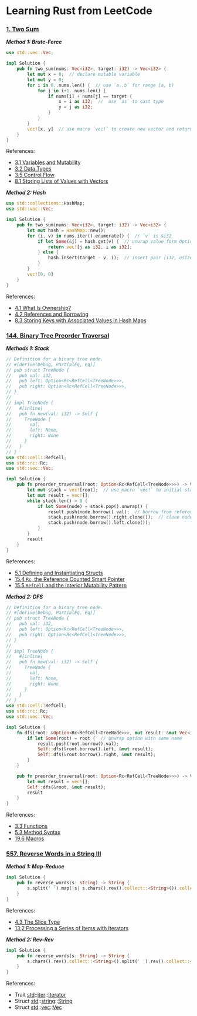 # Learning Rust from LeetCode

### [1. Two Sum](https://leetcode.com/problems/two-sum/)

***Method 1: Brute-Force***

```rust
use std::vec::Vec;

impl Solution {
    pub fn two_sum(nums: Vec<i32>, target: i32) -> Vec<i32> {
        let mut x = 0;  // declare mutable variable
        let mut y = 0;
        for i in 0..nums.len() {  // use `a..b` for range [a, b)
            for j in i+1..nums.len() {
                if nums[i] + nums[j] == target {
                    x = i as i32;  //  use `as` to cast type
                    y = j as i32;
                }
            }
        }
        vec![x, y]  // use macro `vec!` to create new vector and return
    }
}
```

References:

- [3.1 Variables and Mutability](https://doc.rust-lang.org/book/ch03-01-variables-and-mutability.html#variables-and-mutability)
- [3.2 Data Types](https://doc.rust-lang.org/book/ch03-02-data-types.html#data-types)
- [3.5 Control Flow](https://doc.rust-lang.org/book/ch03-05-control-flow.html#control-flow)
- [8.1 Storing Lists of Values with Vectors](https://doc.rust-lang.org/book/ch08-01-vectors.html#storing-lists-of-values-with-vectors)

***Method 2: Hash***

```rust
use std::collections::HashMap;
use std::vec::Vec;

impl Solution {
    pub fn two_sum(nums: Vec<i32>, target: i32) -> Vec<i32> {
        let mut hash = HashMap::new();
        for (i, v) in nums.iter().enumerate() {  // `v` is &i32
            if let Some(&j) = hash.get(v) {  // unwrap value form Option in `if`
                return vec![j as i32, i as i32];
            } else {
                hash.insert(target - v, i);  // insert pair [i32, usize]
            }
        }
        vec![0, 0]
    }
}
```

References:

- [4.1 What Is Ownership?](https://doc.rust-lang.org/book/ch04-01-what-is-ownership.html#what-is-ownership)
- [4.2 References and Borrowing](https://doc.rust-lang.org/book/ch04-02-references-and-borrowing.html#references-and-borrowing)
- [8.3 Storing Keys with Associated Values in Hash Maps](https://doc.rust-lang.org/book/ch08-03-hash-maps.html#storing-keys-with-associated-values-in-hash-maps)

### [144. Binary Tree Preorder Traversal](https://leetcode.com/problems/binary-tree-preorder-traversal/)

***Methods 1: Stack***

```rust
// Definition for a binary tree node.
// #[derive(Debug, PartialEq, Eq)]
// pub struct TreeNode {
//   pub val: i32,
//   pub left: Option<Rc<RefCell<TreeNode>>>,
//   pub right: Option<Rc<RefCell<TreeNode>>>,
// }
// 
// impl TreeNode {
//   #[inline]
//   pub fn new(val: i32) -> Self {
//     TreeNode {
//       val,
//       left: None,
//       right: None
//     }
//   }
// }
use std::cell::RefCell;
use std::rc::Rc;
use std::vec::Vec;

impl Solution {
    pub fn preorder_traversal(root: Option<Rc<RefCell<TreeNode>>>) -> Vec<i32> {
        let mut stack = vec![root];  // use macro `vec!` to initial stack
        let mut result = vec![];
        while stack.len() > 0 {
            if let Some(node) = stack.pop().unwrap() {
                result.push(node.borrow().val);  // borrow from reference counted smart pointer
                stack.push(node.borrow().right.clone());  // clone node from borrow item
                stack.push(node.borrow().left.clone());
            }
        }
        result
    }
}
```

References:

- [5.1 Defining and Instantiating Structs](https://doc.rust-lang.org/book/ch05-01-defining-structs.html#defining-and-instantiating-structs)
- [15.4 `Rc`, the Reference Counted Smart Pointer](https://doc.rust-lang.org/book/ch15-04-rc.html#rct-the-reference-counted-smart-pointer)
- [15.5 `RefCell` and the Interior Mutability Pattern](https://doc.rust-lang.org/book/ch15-05-interior-mutability.html#refcellt-and-the-interior-mutability-pattern)

***Method 2: DFS***

```rust
// Definition for a binary tree node.
// #[derive(Debug, PartialEq, Eq)]
// pub struct TreeNode {
//   pub val: i32,
//   pub left: Option<Rc<RefCell<TreeNode>>>,
//   pub right: Option<Rc<RefCell<TreeNode>>>,
// }
// 
// impl TreeNode {
//   #[inline]
//   pub fn new(val: i32) -> Self {
//     TreeNode {
//       val,
//       left: None,
//       right: None
//     }
//   }
// }
use std::cell::RefCell;
use std::rc::Rc;
use std::vec::Vec;

impl Solution {
    fn dfs(root: &Option<Rc<RefCell<TreeNode>>>, mut result: &mut Vec<i32>) {
        if let Some(root) = root {  // unwrap option with same name
            result.push(root.borrow().val);
            Self::dfs(&root.borrow().left, &mut result);
            Self::dfs(&root.borrow().right, &mut result);
        }
    }

    pub fn preorder_traversal(root: Option<Rc<RefCell<TreeNode>>>) -> Vec<i32> {
        let mut result = vec![];
        Self::dfs(&root, &mut result);
        result
    }
}
```

References:

- [3.3 Functions](https://doc.rust-lang.org/book/ch03-03-how-functions-work.html#functions)
- [5.3 Method Syntax](https://doc.rust-lang.org/book/ch05-03-method-syntax.html#method-syntax)
- [19.6 Macros](https://doc.rust-lang.org/book/ch19-06-macros.html#macros)

### [557. Reverse Words in a String III](https://leetcode.com/problems/reverse-words-in-a-string-iii)

***Method 1: Map-Reduce***

```rust
impl Solution {
    pub fn reverse_words(s: String) -> String {
        s.split(' ').map(|s| s.chars().rev().collect::<String>()).collect::<Vec<_>>().join(" ")
    }
}
```

References:

- [4.3 The Slice Type](https://doc.rust-lang.org/book/ch04-03-slices.html#the-slice-type)
- [13.2 Processing a Series of Items with Iterators](https://doc.rust-lang.org/book/ch13-02-iterators.html#processing-a-series-of-items-with-iterators)

***Method 2: Rev-Rev***

```rust
impl Solution {
    pub fn reverse_words(s: String) -> String {
        s.chars().rev().collect::<String>().split(' ').rev().collect::<Vec<_>>().join(" ")
    }
}
```

References:

- Trait [std](https://doc.rust-lang.org/std/index.html)::[iter](https://doc.rust-lang.org/std/iter/index.html)::[Iterator](https://doc.rust-lang.org/std/iter/trait.Iterator.html)
- Struct [std](https://doc.rust-lang.org/std/index.html)::[string](https://doc.rust-lang.org/std/string/index.html)::[String](https://doc.rust-lang.org/std/string/struct.String.html)
- Struct [std](https://doc.rust-lang.org/std/index.html)::[vec](https://doc.rust-lang.org/std/vec/index.html)::[Vec](https://doc.rust-lang.org/std/vec/struct.Vec.html)

